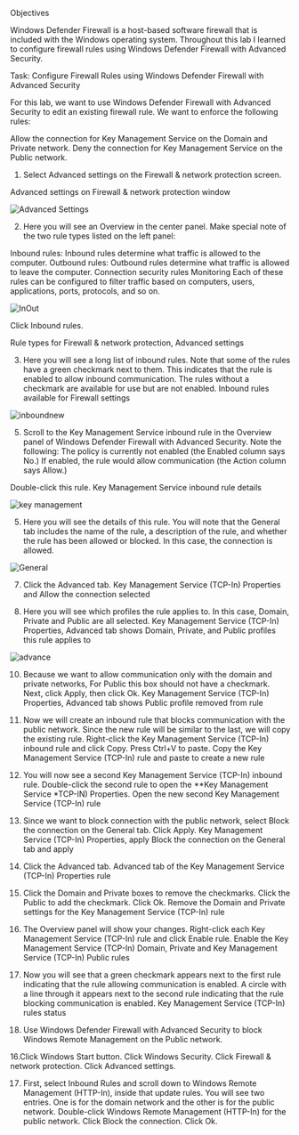 Objectives


Windows Defender Firewall is a host-based software firewall that is included with the Windows operating system. Throughout this lab I learned to configure firewall rules using Windows Defender Firewall with Advanced Security.



Task: Configure Firewall Rules using Windows Defender Firewall with Advanced Security


For this lab, we want to use Windows Defender Firewall with Advanced Security to edit an existing firewall rule. We want to enforce the following rules:

Allow the connection for Key Management Service on the Domain and Private network.
Deny the connection for Key Management Service on the Public network.

1. Select Advanced settings on the Firewall & network protection screen.

Advanced settings on Firewall & network protection window

![Advanced Settings](https://github.com/ckeller1914/Windows-Defender-and-Firewall/assets/116524804/3dcdb50e-8a6d-40ef-9b0e-92c75fab2efb)


2. Here you will see an Overview in the center panel. Make special note of the two rule types listed on the left panel:

Inbound rules: Inbound rules determine what traffic is allowed to the computer.
Outbound rules: Outbound rules determine what traffic is allowed to leave the computer.
Connection security rules
Monitoring
Each of these rules can be configured to filter traffic based on computers, users, applications, ports, protocols, and so on.

![InOut](https://github.com/ckeller1914/Windows-Defender-and-Firewall/assets/116524804/ffc04a11-dcce-4059-83d5-7e3d0182acae)


Click Inbound rules.

Rule types for Firewall & network protection, Advanced settings

3. Here you will see a long list of inbound rules. Note that some of the rules have a green checkmark next to them. This indicates that the rule is enabled to allow inbound communication. The rules without a checkmark are available for use but are not enabled.
Inbound rules available for Firewall settings

![inboundnew](https://github.com/ckeller1914/Windows-Defender-and-Firewall/assets/116524804/b31aed82-39e7-45ae-839a-81a5dc816591)



5. Scroll to the Key Management Service inbound rule in the Overview panel of Windows Defender Firewall with Advanced Security. Note the following:
The policy is currently not enabled (the Enabled column says No.)
If enabled, the rule would allow communication (the Action column says Allow.)

Double-click this rule.
Key Management Service inbound rule details

![key management](https://github.com/ckeller1914/Windows-Defender-and-Firewall/assets/116524804/09fc0e60-f826-44e1-9e56-4a5e90e3446d)

5. Here you will see the details of this rule. You will note that the General tab includes the name of the rule, a description of the rule, and whether the rule has been allowed or blocked. In this case, the connection is allowed.
   
![General](https://github.com/ckeller1914/Windows-Defender-and-Firewall/assets/116524804/a38d840e-531d-414a-af27-d6ad42ef8547)


7. Click the Advanced tab.
Key Management Service (TCP-In) Properties and Allow the connection selected

9. Here you will see which profiles the rule applies to. In this case, Domain, Private and Public are all selected.
Key Management Service (TCP-In) Properties, Advanced tab shows Domain, Private, and Public profiles this rule applies to

![advance](https://github.com/ckeller1914/Windows-Defender-and-Firewall/assets/116524804/e19e5bae-9309-4a43-8d5f-c0361700d092)


10. Because we want to allow communication only with the domain and private networks, For Public this box should not have a checkmark. Next, click Apply, then click Ok.
Key Management Service (TCP-In) Properties, Advanced tab shows Public profile removed from rule

12. Now we will create an inbound rule that blocks communication with the public network. Since the new rule will be similar to the last, we will copy the existing rule. Right-click the Key Management Service (TCP-In) inbound rule and click Copy. Press Ctrl+V to paste.
Copy the Key Management Service (TCP-In) rule and paste to create a new rule

13. You will now see a second Key Management Service (TCP-In) inbound rule. Double-click the second rule to open the **Key Management Service *TCP-IN) Properties.
Open the new second Key Management Service (TCP-In) rule

14. Since we want to block connection with the public network, select Block the connection on the General tab. Click Apply.
Key Management Service (TCP-In) Properties, apply Block the connection on the General tab and apply

15. Click the Advanced tab.
Advanced tab of the Key Management Service (TCP-In) Properties rule

16. Click the Domain and Private boxes to remove the checkmarks. Click the Public to add the checkmark. Click Ok.
Remove the Domain and Private settings for the Key Management Service (TCP-In) rule

17. The Overview panel will show your changes. Right-click each Key Management Service (TCP-In) rule and click Enable rule.
Enable the Key Management Service (TCP-In) Domain, Private and Key Management Service (TCP-In) Public rules

18. Now you will see that a green checkmark appears next to the first rule indicating that the rule allowing communication is enabled. A circle with a line through it appears next to the second rule indicating that the rule blocking communication is enabled.
Key Management Service (TCP-In) rules status

19. Use Windows Defender Firewall with Advanced Security to block Windows Remote Management on the Public network.


16.Click Windows Start button. Click Windows Security. Click Firewall & network protection. Click Advanced settings. 

17. First, select Inbound Rules and scroll down to Windows Remote Management (HTTP-In), inside that update rules. You will see two entries. One is for the domain network and the other is for the public network. Double-click Windows Remote Management (HTTP-In) for the public network. Click Block the connection. Click Ok.
